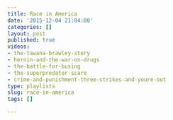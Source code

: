 ```yaml
---
title: Race in America
date: '2015-12-04 21:04:00'
categories: []
layout: post
published: true
videos:
- the-tawana-brawley-story
- heroin-and-the-war-on-drugs
- the-battle-for-busing
- the-superpredator-scare
- crime-and-punishment-three-strikes-and-youre-out
type: playlists
slug: race-in-america
tags: []

---
```

